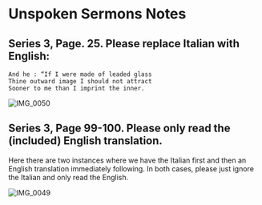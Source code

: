 # Unspoken Sermons Notes

## Series 3, Page. 25. Please replace Italian with English:

```
And he : “If I were made of leaded glass
Thine outward image I should not attract 
Sooner to me than I imprint the inner.
```
![IMG_0050](https://github.com/chicagoSpring/audiobook/assets/123412246/206f45cf-aa01-4d4b-8102-51f25991e32d)


## Series 3, Page 99-100.  Please only read the (included) English translation.

Here there are two instances where we have the Italian first and then an English translation immediately following.  In both cases, please just ignore the Italian and only read the English.

![IMG_0049](https://github.com/chicagoSpring/audiobook/assets/123412246/bd5488f6-7c32-4438-85f0-eb69cb660a2e)




